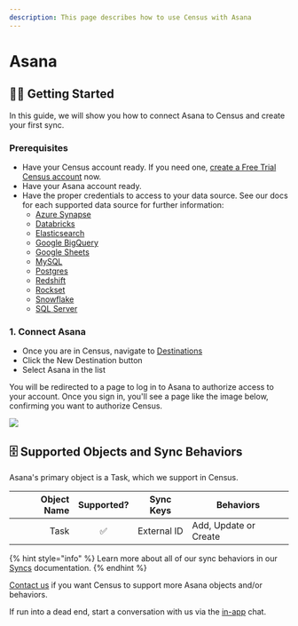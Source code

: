```yaml
---
description: This page describes how to use Census with Asana
---
```


# Asana

## 🏃‍♀️ Getting Started

‌In this guide, we will show you how to connect Asana to Census and create your first sync.

### Prerequisites

* Have your Census account ready. If you need one, [create a Free Trial Census account](https://app.getcensus.com/) now.
* Have your Asana account ready.
* Have the proper credentials to access to your data source. See our docs for each supported data source for further information:
  * [Azure Synapse](../sources/azure-synapse.md)
  * [Databricks](https://docs.getcensus.com/sources/databricks)
  * [Elasticsearch](https://docs.getcensus.com/sources/elasticsearch)
  * [Google BigQuery](https://docs.getcensus.com/sources/google-bigquery)
  * [Google Sheets](https://docs.getcensus.com/sources/google-sheets)
  * [MySQL](https://docs.getcensus.com/sources/mysql)
  * [Postgres](https://docs.getcensus.com/sources/postgres)
  * [Redshift](https://docs.getcensus.com/sources/redshift)
  * [Rockset](https://docs.getcensus.com/sources/rockset)
  * [Snowflake](https://docs.getcensus.com/sources/snowflake)
  * [SQL Server](https://docs.getcensus.com/sources/sql-server)

### 1. Connect Asana

* Once you are in Census, navigate to [Destinations](https://app.getcensus.com/destinations)
* Click the New Destination button
* Select Asana in the list

You will be redirected to a page to log in to Asana to authorize access to your account. Once you sign in, you'll see a page like the image below, confirming you want to authorize Census.

![](<../.gitbook/assets/Screen Shot 2022-02-12 at 12.17.40 AM.png>)

## 🗄️ Supported Objects and Sync Behaviors <a href="#supported-objects-and-sync-behaviors" id="supported-objects-and-sync-behaviors"></a>

Asana's primary object is a Task, which we support in Census.​

| **Object Name** | **Supported?** | **Sync Keys** | **Behaviors**         |
| --------------: | :------------: | ------------- | --------------------- |
|            Task |        ✅       | External ID   | Add, Update or Create |

{% hint style="info" %}
Learn more about all of our sync behaviors in our [Syncs](broken-reference) documentation.
{% endhint %}

[Contact us](mailto:support@getcensus.com) if you want Census to support more Asana objects and/or behaviors.

If run into a dead end, start a conversation with us via the [in-app](https://app.getcensus.com/) chat.
